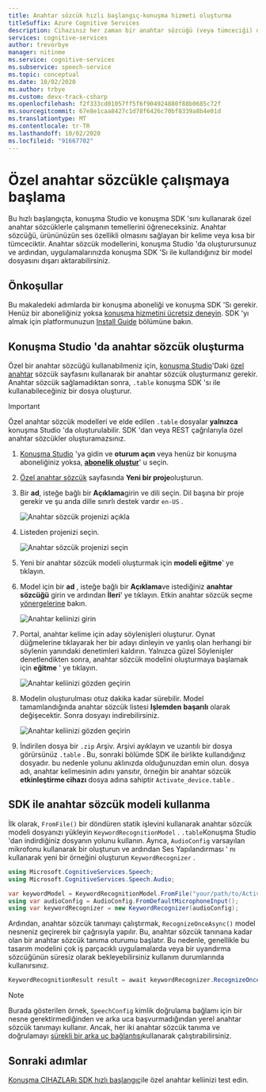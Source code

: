 ```yaml
---
title: Anahtar sözcük hızlı başlangıç-konuşma hizmeti oluşturma
titleSuffix: Azure Cognitive Services
description: Cihazınız her zaman bir anahtar sözcüğü (veya tümceciği) dinler. Kullanıcı anahtar sözcüğünü söyyorsa, cihaz sonraki tüm sesleri buluta gönderir ve Kullanıcı konuşmayı durduruncaya kadar. Anahtar keliinizi özelleştirmek, cihazınızı ayırt etmenin ve markanızı güçlendirmenin etkili bir yoludur.
services: cognitive-services
author: trevorbye
manager: nitinme
ms.service: cognitive-services
ms.subservice: speech-service
ms.topic: conceptual
ms.date: 10/02/2020
ms.author: trbye
ms.custom: devx-track-csharp
ms.openlocfilehash: f2f333cd01057ff5f6f904924880f88b0685c72f
ms.sourcegitcommit: 67e8e1caa8427c1d78f6426c70bf8339a8b4e01d
ms.translationtype: MT
ms.contentlocale: tr-TR
ms.lasthandoff: 10/02/2020
ms.locfileid: "91667702"
---
```

# <a name="get-started-with-custom-keyword"></a>Özel anahtar sözcükle çalışmaya başlama

Bu hızlı başlangıçta, konuşma Studio ve konuşma SDK 'sını kullanarak özel anahtar sözcüklerle çalışmanın temellerini öğreneceksiniz. Anahtar sözcüğü, ürününüzün ses özellikli olmasını sağlayan bir kelime veya kısa bir tümceciktir. Anahtar sözcük modellerini, konuşma Studio 'da oluşturursunuz ve ardından, uygulamalarınızda konuşma SDK 'Sı ile kullandığınız bir model dosyasını dışarı aktarabilirsiniz.

## <a name="prerequisites"></a>Önkoşullar

Bu makaledeki adımlarda bir konuşma aboneliği ve konuşma SDK 'Sı gerekir. Henüz bir aboneliğiniz yoksa [konuşma hizmetini ücretsiz deneyin](overview.md#try-the-speech-service-for-free). SDK 'yı almak için platformunuzun [Install Guide](quickstarts/setup-platform.md) bölümüne bakın.

## <a name="create-a-keyword-in-speech-studio"></a>Konuşma Studio 'da anahtar sözcük oluşturma

Özel bir anahtar sözcüğü kullanabilmeniz için, [konuşma Studio](https://aka.ms/sdsdk-speechportal)'Daki [özel anahtar](https://aka.ms/sdsdk-wakewordportal) sözcük sayfasını kullanarak bir anahtar sözcük oluşturmanız gerekir. Anahtar sözcük sağlamadıktan sonra, `.table` konuşma SDK 'sı ile kullanabileceğiniz bir dosya oluşturur.

> [!IMPORTANT]
> Özel anahtar sözcük modelleri ve elde edilen `.table` dosyalar **yalnızca** konuşma Studio 'da oluşturulabilir.
> SDK 'dan veya REST çağrılarıyla özel anahtar sözcükler oluşturamazsınız.

1. [Konuşma Studio](https://aka.ms/sdsdk-speechportal) 'ya gidin ve **oturum açın** veya henüz bir konuşma aboneliğiniz yoksa, [**abonelik oluştur**](https://go.microsoft.com/fwlink/?linkid=2086754)' u seçin.

1. [Özel anahtar sözcük](https://aka.ms/sdsdk-wakewordportal) sayfasında **Yeni bir proje**oluşturun. 

1. Bir **ad**, isteğe bağlı bir **Açıklama**girin ve dili seçin. Dil başına bir proje gerekir ve şu anda dille sınırlı destek vardır `en-US` .

    ![Anahtar sözcük projenizi açıkla](media/custom-keyword/custom-kws-portal-new-project.png)

1. Listeden projenizi seçin. 

    ![Anahtar sözcük projenizi seçin](media/custom-keyword/custom-kws-portal-project-list.png)

1. Yeni bir anahtar sözcük modeli oluşturmak için **modeli eğitme**' ye tıklayın.

1. Model için bir **ad** , isteğe bağlı bir **Açıklama**ve istediğiniz **anahtar sözcüğü** girin ve ardından **İleri**' ye tıklayın. Etkin anahtar sözcük seçme [yönergelerine](speech-devices-sdk-kws-guidelines.md#choose-an-effective-keyword) bakın.

    ![Anahtar keliinizi girin](media/custom-keyword/custom-kws-portal-new-model.png)

1. Portal, anahtar kelime için aday söylenişleri oluşturur. Oynat düğmelerine tıklayarak her bir adayı dinleyin ve yanlış olan herhangi bir söylenin yanındaki denetimleri kaldırın. Yalnızca güzel Söylenişler denetlendikten sonra, anahtar sözcük modelini oluşturmaya başlamak için **eğitme** ' ye tıklayın. 

    ![Anahtar keliinizi gözden geçirin](media/custom-keyword/custom-kws-portal-choose-prons.png)

1. Modelin oluşturulması otuz dakika kadar sürebilir. Model tamamlandığında anahtar sözcük listesi **Işlemden** **başarılı** olarak değişecektir. Sonra dosyayı indirebilirsiniz.

    ![Anahtar keliinizi gözden geçirin](media/custom-keyword/custom-kws-portal-download-model.png)

1. İndirilen dosya bir `.zip` Arşiv. Arşivi ayıklayın ve uzantılı bir dosya görürsünüz `.table` . Bu, sonraki bölümde SDK ile birlikte kullandığınız dosyadır. bu nedenle yolunu aklınızda olduğunuzdan emin olun. dosya adı, anahtar kelimesinin adını yansıtır, örneğin bir anahtar sözcük **etkinleştirme cihazı** dosya adına sahiptir `Activate_device.table` .

## <a name="use-a-keyword-model-with-the-sdk"></a>SDK ile anahtar sözcük modeli kullanma

İlk olarak, `FromFile()` bir döndüren statik işlevini kullanarak anahtar sözcük modeli dosyanızı yükleyin `KeywordRecognitionModel` . `.table`Konuşma Studio 'dan indirdiğiniz dosyanın yolunu kullanın. Ayrıca, `AudioConfig` varsayılan mikrofonu kullanarak bir oluşturun ve ardından Ses Yapılandırması ' nı kullanarak yeni bir örneğini oluşturun `KeywordRecognizer` .

```csharp
using Microsoft.CognitiveServices.Speech;
using Microsoft.CognitiveServices.Speech.Audio;

var keywordModel = KeywordRecognitionModel.FromFile("your/path/to/Activate_device.table");
using var audioConfig = AudioConfig.FromDefaultMicrophoneInput();
using var keywordRecognizer = new KeywordRecognizer(audioConfig);
```

Ardından, anahtar sözcük tanımayı çalıştırmak, `RecognizeOnceAsync()` model nesneniz geçirerek bir çağrısıyla yapılır. Bu, anahtar sözcük tanınana kadar olan bir anahtar sözcük tanıma oturumu başlatır. Bu nedenle, genellikle bu tasarım modelini çok iş parçacıklı uygulamalarda veya bir uyandırma sözcüğünün süresiz olarak bekleyebilirsiniz kullanım durumlarında kullanırsınız.

```csharp
KeywordRecognitionResult result = await keywordRecognizer.RecognizeOnceAsync(keywordModel);
```

> [!NOTE]
> Burada gösterilen örnek, `SpeechConfig` kimlik doğrulama bağlamı için bir nesne gerektirmediğinden ve arka uca başvurmadığından yerel anahtar sözcük tanımayı kullanır. Ancak, her iki anahtar sözcük tanıma ve doğrulamayı [sürekli bir arka uç bağlantısı](https://docs.microsoft.com/azure/cognitive-services/speech-service/tutorial-voice-enable-your-bot-speech-sdk#view-the-source-code-that-enables-keyword)kullanarak çalıştırabilirsiniz.

## <a name="next-steps"></a>Sonraki adımlar

[Konuşma CIHAZLARı SDK hızlı başlangıç](https://aka.ms/sdsdk-quickstart)ile özel anahtar keliinizi test edin.
